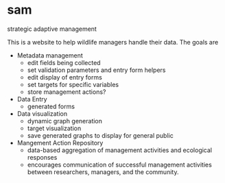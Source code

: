 # sam

strategic adaptive management

This is a website to help wildlife managers handle their data. The goals are
* Metadata management
  * edit fields being collected
  * set validation parameters and entry form helpers
  * edit display of entry forms
  * set targets for specific variables
  * store management actions?
* Data Entry
  * generated forms
* Data visualization
  * dynamic graph generation
  * target visualization
  * save generated graphs to display for general public
* Mangement Action Repository
  * data-based aggregation of management activities and ecological responses
  * encourages communication of successful management activities between researchers, managers, and the community.
